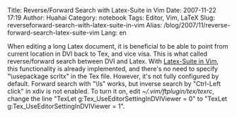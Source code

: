 Title: Reverse/Forward Search with Latex-Suite in Vim
Date: 2007-11-22 17:19
Author: Huahai
Category: notebook
Tags: Editor, Vim, LaTeX
Slug: reverseforward-search-with-latex-suite-in-vim
Alias: /blog/2007/11/reverse-forward-search-latex-suite-vim
Lang: en

When editing a long Latex document, it is beneficial to be able to point from current location in DVI back to Tex, and vice visa. This is what called reverse/forward search between DVI and Latex. With [Latex-Suite in Vim](http://vim-latex.sourceforge.net/), this functionality is already implemented, and there's no need to specify "\\usepackage scrltx" in the Tex file. However, it's not fully configured by default. Forward search with "\\ls" works, but inverse search by "Ctrl-Left click" in xdiv is not enabled. To turn it on, edit *~/.vim/ftplugin/tex/texrc*, change the line "TexLet g:Tex\_UseEditorSettingInDVIViewer = 0" to "TexLet g:Tex\_UseEditorSettingInDVIViewer = 1".

